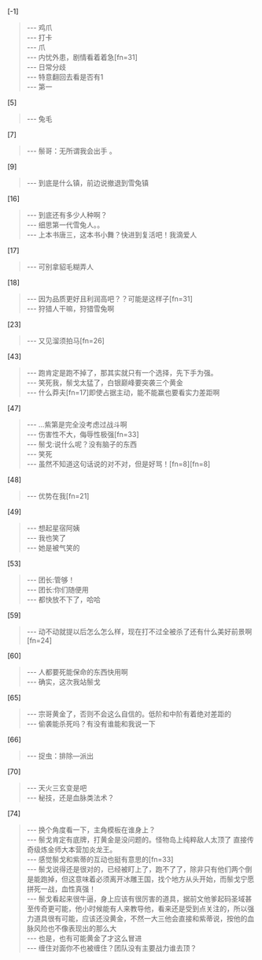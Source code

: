 
[-1] 
>--- 鸡爪<br>
>--- 打卡<br>
>--- 爪<br>
>--- 内忧外患，剧情看着着急[fn=31]<br>
>--- 日常分歧<br>
>--- 特意翻回去看是否有1<br>
>--- 第一<br>

[5] 
>--- 兔毛<br>

[7] 
>--- 鬃哥：无所谓我会出手 。<br>

[9] 
>--- 到底是什么镇，前边说撤退到雪兔镇<br>

[16] 
>--- 到底还有多少人种啊？<br>
>--- 细思第一代雪兔人。。<br>
>--- 上本书唐三，这本书小舞？快进到复活吧！我滴爱人<br>

[17] 
>--- 可别拿貂毛糊弄人<br>

[18] 
>--- 因为品质更好且利润高吧？？可能是这样子[fn=31]<br>
>--- 狩猎人干嘛，狩猎雪兔啊<br>

[23] 
>--- 又见溜须拍马[fn=26]<br>

[43] 
>--- 跑肯定是跑不掉了，那其实就只有一个选择，先下手为强。<br>
>--- 笑死我，鬃戈太猛了，白银巅峰要突袭三个黄金<br>
>--- 什么莽夫[fn=17]即使占据主动，能不能赢也要看实力差距啊<br>

[47] 
>--- ...紫第是完全没考虑过战斗啊<br>
>--- 伤害性不大，侮辱性极强[fn=33]<br>
>--- 鬃戈:说什么呢？没有脑子的东西<br>
>--- 笑死<br>
>--- 虽然不知道这句话说的对不对，但是好骂！[fn=8][fn=8]<br>

[48] 
>--- 优势在我[fn=21]<br>

[49] 
>--- 想起星宿阿姨<br>
>--- 我也笑了<br>
>--- 她是被气笑的<br>

[53] 
>--- 团长:管够！<br>
>--- 团长:你们随便用<br>
>--- 都快放不下了，哈哈<br>

[59] 
>--- 动不动就提以后怎么怎么样，现在打不过全被杀了还有什么美好前景啊[fn=24]<br>

[60] 
>--- 人都要死能保命的东西快用啊<br>
>--- 确实，这次我站鬃戈<br>

[65] 
>--- 宗哥黄金了，否则不会这么自信的。低阶和中阶有着绝对差距的<br>
>--- 偷袭能杀死吗？有没有谁能和我说一下<br>

[66] 
>--- 捉虫：排除—派出<br>

[70] 
>--- 天火三玄变是吧<br>
>--- 秘技，还是血脉类法术？<br>

[74] 
>--- 换个角度看一下，主角模板在谁身上？<br>
>--- 鬃戈肯定有底牌，打黄金是没问题的。怪物岛上纯粹敌人太顶了 直接传奇级炼金师大本营加炎龙王。<br>
>--- 感觉鬃戈和紫蒂的互动也挺有意思的[fn=33]<br>
>--- 鬃戈说得还是很对的，已经被盯上了，跑不了了，除非只有他们两个倒是能跑掉，但这意味着必须离开冰雕王国，找个地方从头开始，而鬃戈宁愿拼死一战，血性真强！<br>
>--- 鬃戈看起来很牛逼，身上应该有很厉害的道具，据前文他爹起码圣域甚至传奇更可能，他小时候能有人来教导他，看来还是受到点关注的，所以强力道具很有可能，应该还没黄金，不然一大三他会直接和紫蒂说，按他的血脉风险也不像表现出的那么大<br>
>--- 也是，也有可能黄金了才这么冒进<br>
>--- 缠住对面你不也被缠住？团队没有主要战力谁去顶？<br>
